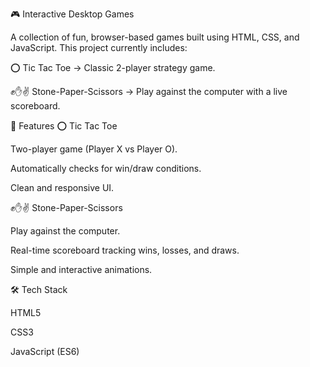 🎮 Interactive Desktop Games

A collection of fun, browser-based games built using HTML, CSS, and JavaScript.
This project currently includes:

⭕ Tic Tac Toe → Classic 2-player strategy game.

✊✋✌️ Stone-Paper-Scissors → Play against the computer with a live scoreboard.

🚀 Features
⭕ Tic Tac Toe

Two-player game (Player X vs Player O).

Automatically checks for win/draw conditions.

Clean and responsive UI.

✊✋✌️ Stone-Paper-Scissors

Play against the computer.

Real-time scoreboard tracking wins, losses, and draws.

Simple and interactive animations.

🛠️ Tech Stack

HTML5

CSS3

JavaScript (ES6)
